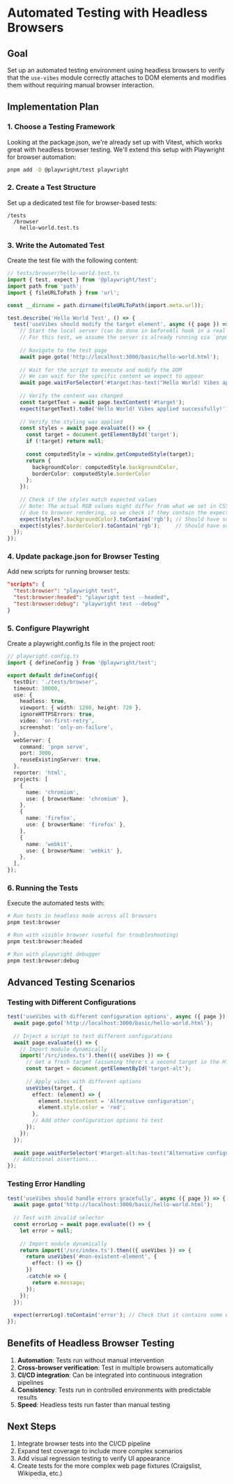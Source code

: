 # Automated Testing with Headless Browsers

## Goal
Set up an automated testing environment using headless browsers to verify that the `use-vibes` module correctly attaches to DOM elements and modifies them without requiring manual browser interaction.

## Implementation Plan

### 1. Choose a Testing Framework

Looking at the package.json, we're already set up with Vitest, which works great with headless browser testing. We'll extend this setup with Playwright for browser automation:

```bash
pnpm add -D @playwright/test playwright
```

### 2. Create a Test Structure

Set up a dedicated test file for browser-based tests:

```
/tests
  /browser
    hello-world.test.ts
```

### 3. Write the Automated Test

Create the test file with the following content:

```typescript
// tests/browser/hello-world.test.ts
import { test, expect } from '@playwright/test';
import path from 'path';
import { fileURLToPath } from 'url';

const __dirname = path.dirname(fileURLToPath(import.meta.url));

test.describe('Hello World Test', () => {
  test('useVibes should modify the target element', async ({ page }) => {
    // Start the local server (can be done in beforeAll hook in a real setup)
    // For this test, we assume the server is already running via `pnpm serve`
    
    // Navigate to the test page
    await page.goto('http://localhost:3000/basic/hello-world.html');
    
    // Wait for the script to execute and modify the DOM
    // We can wait for the specific content we expect to appear
    await page.waitForSelector('#target:has-text("Hello World! Vibes applied successfully!")');
    
    // Verify the content was changed
    const targetText = await page.textContent('#target');
    expect(targetText).toBe('Hello World! Vibes applied successfully!');
    
    // Verify the styling was applied
    const styles = await page.evaluate(() => {
      const target = document.getElementById('target');
      if (!target) return null;
      
      const computedStyle = window.getComputedStyle(target);
      return {
        backgroundColor: computedStyle.backgroundColor,
        borderColor: computedStyle.borderColor
      };
    });
    
    // Check if the styles match expected values
    // Note: The actual RGB values might differ from what we set in CSS
    // due to browser rendering, so we check if they contain the expected colors
    expect(styles?.backgroundColor).toContain('rgb'); // Should have some RGB value
    expect(styles?.borderColor).toContain('rgb');     // Should have some RGB value
  });
});
```

### 4. Update package.json for Browser Testing

Add new scripts for running browser tests:

```json
"scripts": {
  "test:browser": "playwright test",
  "test:browser:headed": "playwright test --headed",
  "test:browser:debug": "playwright test --debug"
}
```

### 5. Configure Playwright

Create a playwright.config.ts file in the project root:

```typescript
// playwright.config.ts
import { defineConfig } from '@playwright/test';

export default defineConfig({
  testDir: './tests/browser',
  timeout: 30000,
  use: {
    headless: true,
    viewport: { width: 1280, height: 720 },
    ignoreHTTPSErrors: true,
    video: 'on-first-retry',
    screenshot: 'only-on-failure',
  },
  webServer: {
    command: 'pnpm serve',
    port: 3000,
    reuseExistingServer: true,
  },
  reporter: 'html',
  projects: [
    {
      name: 'chromium',
      use: { browserName: 'chromium' },
    },
    {
      name: 'firefox',
      use: { browserName: 'firefox' },
    },
    {
      name: 'webkit',
      use: { browserName: 'webkit' },
    },
  ],
});
```

### 6. Running the Tests

Execute the automated tests with:

```bash
# Run tests in headless mode across all browsers
pnpm test:browser

# Run with visible browser (useful for troubleshooting)
pnpm test:browser:headed

# Run with playwright debugger
pnpm test:browser:debug
```

## Advanced Testing Scenarios

### Testing with Different Configurations

```typescript
test('useVibes with different configuration options', async ({ page }) => {
  await page.goto('http://localhost:3000/basic/hello-world.html');
  
  // Inject a script to test different configurations
  await page.evaluate(() => {
    // Import module dynamically
    import('/src/index.ts').then(({ useVibes }) => {
      // Get a fresh target (assuming there's a second target in the HTML)
      const target = document.getElementById('target-alt');
      
      // Apply vibes with different options
      useVibes(target, {
        effect: (element) => {
          element.textContent = 'Alternative configuration';
          element.style.color = 'red';
        },
        // Add other configuration options to test
      });
    });
  });
  
  await page.waitForSelector('#target-alt:has-text("Alternative configuration")');
  // Additional assertions...
});
```

### Testing Error Handling

```typescript
test('useVibes should handle errors gracefully', async ({ page }) => {
  await page.goto('http://localhost:3000/basic/hello-world.html');
  
  // Test with invalid selector
  const errorLog = await page.evaluate(() => {
    let error = null;
    
    // Import module dynamically
    return import('/src/index.ts').then(({ useVibes }) => {
      return useVibes('#non-existent-element', {
        effect: () => {}
      })
      .catch(e => {
        return e.message;
      });
    });
  });
  
  expect(errorLog).toContain('error'); // Check that it contains some error message
});
```

## Benefits of Headless Browser Testing

1. **Automation**: Tests run without manual intervention
2. **Cross-browser verification**: Test in multiple browsers automatically
3. **CI/CD integration**: Can be integrated into continuous integration pipelines
4. **Consistency**: Tests run in controlled environments with predictable results
5. **Speed**: Headless tests run faster than manual testing

## Next Steps

1. Integrate browser tests into the CI/CD pipeline
2. Expand test coverage to include more complex scenarios
3. Add visual regression testing to verify UI appearance
4. Create tests for the more complex web page fixtures (Craigslist, Wikipedia, etc.)

